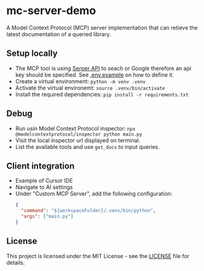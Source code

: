 # mc-server-demo

A Model Context Protocol (MCP) server implementation that can retieve the latest documentation of a queried library.

## Setup locally

- The MCP tool is using [Serper API](https://serper.dev/) to seach or Google therefore an api key should be specified. See [.env.example](.env.example) on how to define it.
- Create a virtual environment: `python -m venv .venv`
- Activate the virtual environemt: `source .venv/bin/activate`
- Install the required dependencies: `pip install -r requirements.txt`

## Debug

- Run usin Model Context Protocol inspector: `npx @modelcontextprotocol/inspector python main.py`
- Visit the local inspector url displayed on terminal.
- List the available tools and use `get_docs` to input queries.

## Client integration

- Example of Cursor IDE
- Navigate to AI settings
- Under "Custom MCP Server", add the following configuration:
  ```json
  {
    "command": "${workspaceFolder}/.venv/bin/python",
    "args": ["main.py"]
  }
  ```

## License

This project is licensed under the MIT License - see the [LICENSE](./LICENSE) file for details.

